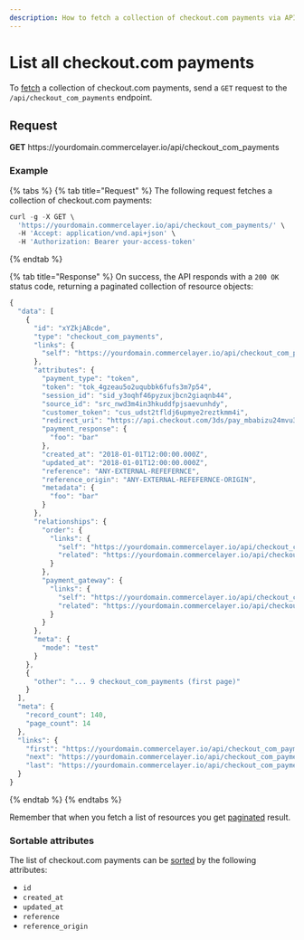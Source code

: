 ```yaml
---
description: How to fetch a collection of checkout.com payments via API
---
```


# List all checkout.com payments

To <a href="https://docs.commercelayer.io/developers/fetching-resources" target="_blank">fetch</a> a collection of checkout.com payments, send a `GET` request to the `/api/checkout_com_payments` endpoint.

## Request

**GET** https://<i></i>yourdomain.commercelayer.io/api/checkout_com_payments

### **Example**

{% tabs %}
{% tab title="Request" %}
The following request fetches a collection of checkout.com payments:

```javascript
curl -g -X GET \
  'https://yourdomain.commercelayer.io/api/checkout_com_payments/' \
  -H 'Accept: application/vnd.api+json' \
  -H 'Authorization: Bearer your-access-token'
```
{% endtab %}

{% tab title="Response" %}
On success, the API responds with a `200 OK` status code, returning a paginated collection of resource objects:

```javascript
{
  "data": [
    {
      "id": "xYZkjABcde",
      "type": "checkout_com_payments",
      "links": {
        "self": "https://yourdomain.commercelayer.io/api/checkout_com_payments/xYZkjABcde"
      },
      "attributes": {
        "payment_type": "token",
        "token": "tok_4gzeau5o2uqubbk6fufs3m7p54",
        "session_id": "sid_y3oqhf46pyzuxjbcn2giaqnb44",
        "source_id": "src_nwd3m4in3hkuddfpjsaevunhdy",
        "customer_token": "cus_udst2tfldj6upmye2reztkmm4i",
        "redirect_uri": "https://api.checkout.com/3ds/pay_mbabizu24mvu3mela5njyhpit4",
        "payment_response": {
          "foo": "bar"
        },
        "created_at": "2018-01-01T12:00:00.000Z",
        "updated_at": "2018-01-01T12:00:00.000Z",
        "reference": "ANY-EXTERNAL-REFEFERNCE",
        "reference_origin": "ANY-EXTERNAL-REFEFERNCE-ORIGIN",
        "metadata": {
          "foo": "bar"
        }
      },
      "relationships": {
        "order": {
          "links": {
            "self": "https://yourdomain.commercelayer.io/api/checkout_com_payments/xYZkjABcde/relationships/order",
            "related": "https://yourdomain.commercelayer.io/api/checkout_com_payments/xYZkjABcde/order"
          }
        },
        "payment_gateway": {
          "links": {
            "self": "https://yourdomain.commercelayer.io/api/checkout_com_payments/xYZkjABcde/relationships/payment_gateway",
            "related": "https://yourdomain.commercelayer.io/api/checkout_com_payments/xYZkjABcde/payment_gateway"
          }
        }
      },
      "meta": {
        "mode": "test"
      }
    },
    {
      "other": "... 9 checkout_com_payments (first page)"
    }
  ],
  "meta": {
    "record_count": 140,
    "page_count": 14
  },
  "links": {
    "first": "https://yourdomain.commercelayer.io/api/checkout_com_payments?page[number]=1&page[size]=10",
    "next": "https://yourdomain.commercelayer.io/api/checkout_com_payments?page[number]=2&page[size]=10",
    "last": "https://yourdomain.commercelayer.io/api/checkout_com_payments?page[number]=14&page[size]=10"
  }
}
```
{% endtab %}
{% endtabs %}

Remember that when you fetch a list of resources you get <a href="https://docs.commercelayer.io/developers/pagination" target="_blank">paginated</a> result.

### Sortable attributes

The list of checkout.com payments can be <a href="https://docs.commercelayer.io/developers/sorting-results" target="_blank">sorted</a> by the following attributes:

* `id`
* `created_at`
* `updated_at`
* `reference`
* `reference_origin`

